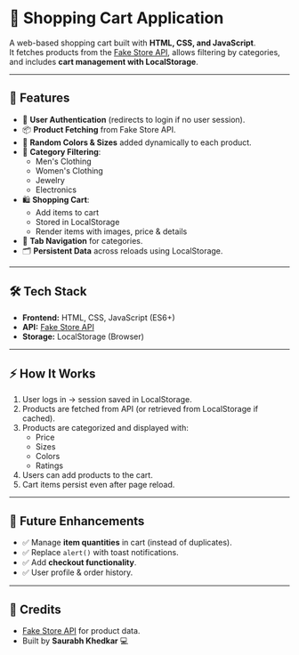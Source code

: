 # 🛒 Shopping Cart Application

A web-based shopping cart built with **HTML, CSS, and JavaScript**.  
It fetches products from the [Fake Store API](https://fakestoreapi.com/), allows filtering by categories, and includes **cart management with LocalStorage**.

---

## 🚀 Features
- 🔐 **User Authentication** (redirects to login if no user session).
- 📦 **Product Fetching** from Fake Store API.
- 🎨 **Random Colors & Sizes** added dynamically to each product.
- 🧾 **Category Filtering**:
  - Men's Clothing
  - Women's Clothing
  - Jewelry
  - Electronics
- 🛍️ **Shopping Cart**:
  - Add items to cart
  - Stored in LocalStorage
  - Render items with images, price & details
- 📱 **Tab Navigation** for categories.
- 🗂️ **Persistent Data** across reloads using LocalStorage.

---

## 🛠️ Tech Stack
- **Frontend:** HTML, CSS, JavaScript (ES6+)
- **API:** [Fake Store API](https://fakestoreapi.com/)
- **Storage:** LocalStorage (Browser)

---

## ⚡ How It Works
1. User logs in → session saved in LocalStorage.
2. Products are fetched from API (or retrieved from LocalStorage if cached).
3. Products are categorized and displayed with:
   - Price
   - Sizes
   - Colors
   - Ratings
4. Users can add products to the cart.
5. Cart items persist even after page reload.


---

## 🚀 Future Enhancements
- ✅ Manage **item quantities** in cart (instead of duplicates).
- ✅ Replace `alert()` with toast notifications.
- ✅ Add **checkout functionality**.
- ✅ User profile & order history.

---

## 🙌 Credits
- [Fake Store API](https://fakestoreapi.com/) for product data.
- Built by **Saurabh Khedkar** 💻
